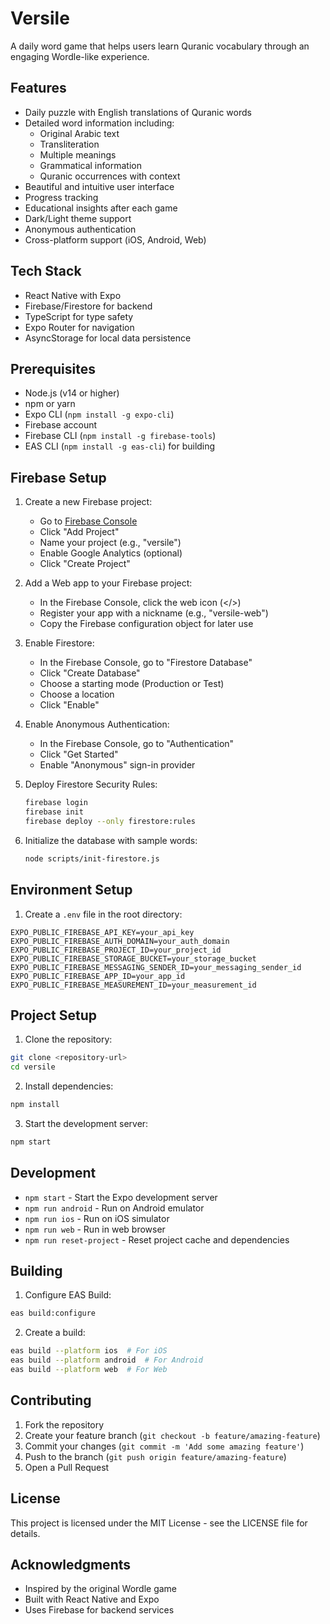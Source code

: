 # Versile

A daily word game that helps users learn Quranic vocabulary through an engaging Wordle-like experience.

## Features

- Daily puzzle with English translations of Quranic words
- Detailed word information including:
  - Original Arabic text
  - Transliteration
  - Multiple meanings
  - Grammatical information
  - Quranic occurrences with context
- Beautiful and intuitive user interface
- Progress tracking
- Educational insights after each game
- Dark/Light theme support
- Anonymous authentication
- Cross-platform support (iOS, Android, Web)

## Tech Stack

- React Native with Expo
- Firebase/Firestore for backend
- TypeScript for type safety
- Expo Router for navigation
- AsyncStorage for local data persistence

## Prerequisites

- Node.js (v14 or higher)
- npm or yarn
- Expo CLI (`npm install -g expo-cli`)
- Firebase account
- Firebase CLI (`npm install -g firebase-tools`)
- EAS CLI (`npm install -g eas-cli`) for building

## Firebase Setup

1. Create a new Firebase project:
   - Go to [Firebase Console](https://console.firebase.google.com/)
   - Click "Add Project"
   - Name your project (e.g., "versile")
   - Enable Google Analytics (optional)
   - Click "Create Project"

2. Add a Web app to your Firebase project:
   - In the Firebase Console, click the web icon (</>)
   - Register your app with a nickname (e.g., "versile-web")
   - Copy the Firebase configuration object for later use

3. Enable Firestore:
   - In the Firebase Console, go to "Firestore Database"
   - Click "Create Database"
   - Choose a starting mode (Production or Test)
   - Choose a location
   - Click "Enable"

4. Enable Anonymous Authentication:
   - In the Firebase Console, go to "Authentication"
   - Click "Get Started"
   - Enable "Anonymous" sign-in provider

5. Deploy Firestore Security Rules:
   ```bash
   firebase login
   firebase init
   firebase deploy --only firestore:rules
   ```

6. Initialize the database with sample words:
   ```bash
   node scripts/init-firestore.js
   ```

## Environment Setup

1. Create a `.env` file in the root directory:
```
EXPO_PUBLIC_FIREBASE_API_KEY=your_api_key
EXPO_PUBLIC_FIREBASE_AUTH_DOMAIN=your_auth_domain
EXPO_PUBLIC_FIREBASE_PROJECT_ID=your_project_id
EXPO_PUBLIC_FIREBASE_STORAGE_BUCKET=your_storage_bucket
EXPO_PUBLIC_FIREBASE_MESSAGING_SENDER_ID=your_messaging_sender_id
EXPO_PUBLIC_FIREBASE_APP_ID=your_app_id
EXPO_PUBLIC_FIREBASE_MEASUREMENT_ID=your_measurement_id
```

## Project Setup

1. Clone the repository:
```bash
git clone <repository-url>
cd versile
```

2. Install dependencies:
```bash
npm install
```

3. Start the development server:
```bash
npm start
```

## Development

- `npm start` - Start the Expo development server
- `npm run android` - Run on Android emulator
- `npm run ios` - Run on iOS simulator
- `npm run web` - Run in web browser
- `npm run reset-project` - Reset project cache and dependencies

## Building

1. Configure EAS Build:
```bash
eas build:configure
```

2. Create a build:
```bash
eas build --platform ios  # For iOS
eas build --platform android  # For Android
eas build --platform web  # For Web
```

## Contributing

1. Fork the repository
2. Create your feature branch (`git checkout -b feature/amazing-feature`)
3. Commit your changes (`git commit -m 'Add some amazing feature'`)
4. Push to the branch (`git push origin feature/amazing-feature`)
5. Open a Pull Request

## License

This project is licensed under the MIT License - see the LICENSE file for details.

## Acknowledgments

- Inspired by the original Wordle game
- Built with React Native and Expo
- Uses Firebase for backend services
